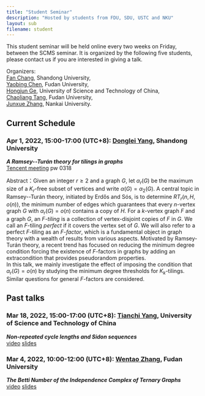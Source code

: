 ```yaml
---
title: "Student Seminar"
description: "Hosted by students from FDU, SDU, USTC and NKU"
layout: sub
filename: student
--- 
```


This student seminar will be held online every two weeks on Friday, between the SCMS seminar. It is organized by the following five students, please contact us if you are interested in giving a talk.

Organizers: <br>
[Fan Chang](mailto:fchang@mail.sdu.edu.cn), Shandong University, <br>
[Yaobing Chen](mailto:ybchen21@m.fudan.edu.cn), Fudan University, <br>
[Hongjun Ge](mailto:ghj17000225@mail.ustc.edu.cn), University of Science and Technology of China, <br>
[Chaoliang Tang](mailto:cltang17@fudan.edu.cn), Fudan University, <br>
[Junxue Zhang](mailto:jxuezhang@163.com), Nankai University. <br>

## Current Schedule
### Apr 1, 2022, 15:00-17:00 (UTC+8): [Donglei Yang](dlyang@sdu,edu,cn), Shandong University    
_**A Ramsey--Turán theory for tilings in graphs**_      
[Tencent meeting](https://meeting.tencent.com/dm/DXDklrNRY5Cg) pw 0318

Abstract：Given an integer $r\ge 2$ and a graph $G$, let $\alpha_{r}(G)$ be the maximum size of a $K_{r}$-free subset of vertices and write $\alpha(G)=\alpha_2(G)$. A central topic in Ramsey--Turán theory, initiated by Erdős and Sós, is to determine $RT_{r}(n,H,o(n))$, the minimum number of edges which guarantees that every $n$-vertex graph $G$ with $\alpha_{r}(G)=o(n)$ contains a copy of $H$. For a $k$-vertex graph $F$ and a graph $G$, an _$F$-tiling_ is a collection of vertex-disjoint copies of $F$ in $G$. We call an $F$-tiling _perfect_ if it covers the vertex set of $G$. We will also refer to a perfect $F$-tiling as an _$F$-factor_, which is a fundamental object in graph theory with a wealth of results from various aspects. Motivated by Ramsey-Turán theory, a recent trend has focused on reducing the minimum degree condition forcing the existence of $F$-factors in graphs by adding an extracondition that provides pseudorandom properties.<br>
In this talk, we mainly investigate the effect of imposing the condition that $\alpha_{r}(G)=o(n)$ by studying the minimum degree thresholds for $K_k$-tilings. Similar questions for general $F$-factors are considered.

## Past talks
### Mar 18, 2022, 15:00-17:00 (UTC+8): [Tianchi Yang](http://home.ustc.edu.cn/~ytc/), University of Science and Technology of China    
_**Non-repeated cycle lengths and Sidon sequences**_     
[video](https://)     [slides]()
### Mar 4, 2022, 10:00-12:00 (UTC+8): [Wentao Zhang](mailto:wtzhang20@fudan.edu.cn), Fudan University    
_**The Betti Number of the Independence Complex of Ternary Graphs**_   
[video](https://meeting.tencent.com/user-center/shared-record-info?id=c8325b8d-0ad6-443f-8e2f-2c9aad2a97a7&click_source_for_middle_login=1)     [slides](./slides/2022/The_betty_number_of_the_independence_complex_of_ternary_graphs_20220304.pdf)

